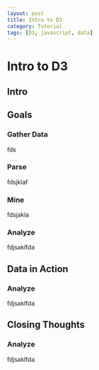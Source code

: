 ```yaml
---
layout: post
title: Intro to D3
category: Tutorial
tags: [D3, javascript, data]
---
```


<h1>Intro to D3</h1>

<h2>Intro</h2>


<h2>Goals</h2>

<h3>Gather Data</h3>
<p>fds</p>

<h3>Parse</h3>
<p>fdsjklaf</p>

<h3>Mine</h3>
<p>fdsjakla</p>

<h3>Analyze</h3>
<p>fdjsaklfda</p>

<h2>Data in Action</h2>
<h3>Analyze</h3>
<p>fdjsaklfda</p>

<h2>Closing Thoughts</h2>
<h3>Analyze</h3>
<p>fdjsaklfda</p>